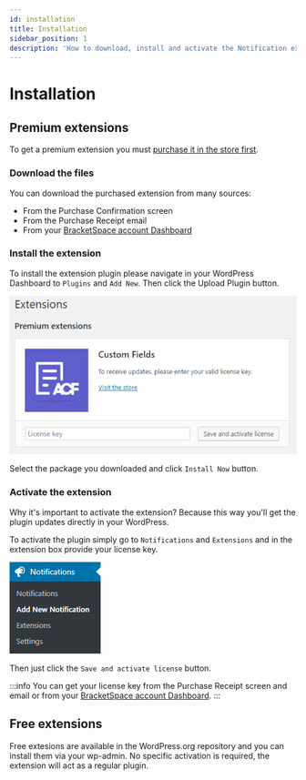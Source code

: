 ```yaml
---
id: installation
title: Installation
sidebar_position: 1
description: 'How to download, install and activate the Notification extension'
---
```


# Installation

## Premium extensions

To get a premium extension you must [purchase it in the store first](https://bracketspace.com/downloads/category/notification/).

### Download the files

You can download the purchased extension from many sources:

* From the Purchase Confirmation screen
* From the Purchase Receipt email
* From your [BracketSpace account Dashboard](https://bracketspace.com/dashboard/downloads/)

### Install the extension

To install the extension plugin please navigate in your WordPress Dashboard to `Plugins` and `Add New`. Then click the Upload Plugin button.

![Uploading a plugin from .zip package](./image.png)

Select the package you downloaded and click `Install Now` button.

### Activate the extension

Why it's important to activate the extension? Because this way you'll get the plugin updates directly in your WordPress.

To activate the plugin simply go to `Notifications` and `Extensions` and in the extension box provide your license key.

![Notification Extension activation box](./image%20%281%29.png)

Then just click the `Save and activate license` button.

:::info
You can get your license key from the Purchase Receipt screen and email or from your [BracketSpace account Dashboard](https://bracketspace.com/dashboard/licenses/).
:::

## Free extensions

Free extesions are available in the WordPress.org repository and you can install them via your wp-admin. No specific activation is required, the extension will act as a regular plugin.

